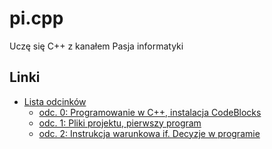 # pi.cpp
Uczę się C++ z kanałem Pasja informatyki

## Linki
* [Lista odcinków](https://www.youtube.com/playlist?list=PLOYHgt8dIdoxx0Y5wzs7CFpmBzb40PaDo)
    * [odc. 0: Programowanie w C++, instalacja CodeBlocks](https://www.youtube.com/watch?v=ErOzmh3BiXU)
    * [odc. 1: Pliki projektu, pierwszy program](https://www.youtube.com/watch?v=Kc98tH59A_U)
    * [odc. 2: Instrukcja warunkowa if. Decyzje w programie](https://www.youtube.com/watch?v=hXLbgSh1Wo0)

